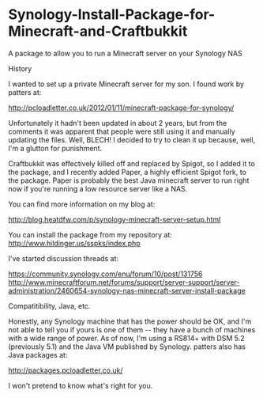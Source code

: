 # Synology-Install-Package-for-Minecraft-and-Craftbukkit
A package to allow you to run a Minecraft server on your Synology NAS

History

I wanted to set up a private Minecraft server for my son.  I found work by patters at:

http://pcloadletter.co.uk/2012/01/11/minecraft-package-for-synology/

Unfortunately it hadn't been updated in about 2 years, but from the comments it was apparent that people were still
using it and manually updating the files.  Well, BLECH!  I decided to try to clean it up because, well, I'm a glutton
for punishment.

Craftbukkit was effectively killed off and replaced by Spigot, so I added it to the package, and I recently added Paper, a highly efficient Spigot fork, to the package.  Paper is probably the best Java minecraft server to run right now if you're running a low resource server like a NAS.

You can find more information on my blog at:

http://blog.heatdfw.com/p/synology-minecraft-server-setup.html

You can install the package from my repository at:
http://www.hildinger.us/sspks/index.php

I've started discussion threads at:

https://community.synology.com/enu/forum/10/post/131756
http://www.minecraftforum.net/forums/support/server-support/server-administration/2460654-synology-nas-minecraft-server-install-package

Compatitibility, Java, etc.

Honestly, any Synology machine that has the power should be OK, and I'm not able to tell you if yours is one of them -- they have a bunch of machines with a wide range of power.
As of now, I'm using a RS814+ with DSM 5.2 (previously 5.1) and the Java VM published by Synology.  patters also has Java packages at:

http://packages.pcloadletter.co.uk/

I won't pretend to know what's right for you.
